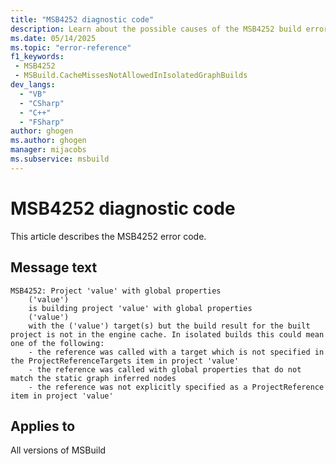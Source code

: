 ```yaml
---
title: "MSB4252 diagnostic code"
description: Learn about the possible causes of the MSB4252 build error, and get troubleshooting tips.
ms.date: 05/14/2025
ms.topic: "error-reference"
f1_keywords:
 - MSB4252
 - MSBuild.CacheMissesNotAllowedInIsolatedGraphBuilds
dev_langs:
  - "VB"
  - "CSharp"
  - "C++"
  - "FSharp"
author: ghogen
ms.author: ghogen
manager: mijacobs
ms.subservice: msbuild
---
```


# MSB4252 diagnostic code

<!-- :::ErrorDefinitionDescription::: -->
<!-- :::editable-content name="introDescription"::: -->
This article describes the MSB4252 error code.
<!-- :::editable-content-end::: -->

## Message text

```output
MSB4252: Project 'value' with global properties
    ('value')
    is building project 'value' with global properties
    ('value')
    with the ('value') target(s) but the build result for the built project is not in the engine cache. In isolated builds this could mean one of the following:
    - the reference was called with a target which is not specified in the ProjectReferenceTargets item in project 'value'
    - the reference was called with global properties that do not match the static graph inferred nodes
    - the reference was not explicitly specified as a ProjectReference item in project 'value'
```

<!-- :::editable-content name="postOutputDescription"::: -->
<!--
{StrBegin="MSB4252:"}
      LOCALIZATION: Do not localize the following words: ProjectReference, ProjectReferenceTargets
-->
<!-- :::editable-content-end::: -->
<!-- :::ErrorDefinitionDescription-end::: -->

## Applies to

All versions of MSBuild
